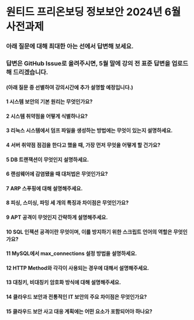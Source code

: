 # 원티드 프리온보딩 정보보안 2024년 6월 사전과제
### 아래 질문에 대해 최대한 아는 선에서 답변해 보세요.
### 답변은 GitHub Issue로 올려주시면, 5월 말에 강의 전 표준 답변을 업로드해 드리겠습니다.
#### (아래 질문 중 선별하여 강의시간에 추가 설명할 예정입니다.)

#### 1 시스템 보안의 기본 원리는 무엇인가요?
#### 2 시스템 취약점을 어떻게 식별하나요?
#### 3 리눅스 시스템에서 덤프 파일을 생성하는 방법에는 무엇이 있는지 설명하세요.
#### 4 서버 취약점 점검을 한다고 했을 때, 가장 먼저 무엇을 어떻게 할 건가요?
#### 5 DB 트랜잭션이 무엇인지 설명하세요.
#### 6 랜섬웨어에 감염됐을 때 대처법은 무엇인가요?
#### 7 ARP 스푸핑에 대해 설명해주세요.
#### 8 피싱, 스미싱, 파밍 세 개의 특징과 차이점은 무엇인가요?
#### 9 APT 공격이 무엇인지 간략하게 설명해주세요.
#### 10 SQL 인젝션 공격이란 무엇이며, 이를 방지하기 위한 스크립트 언어의 역할은 무엇인가요?
#### 11 MySQL에서 max_connections 설정 방법을 설명하세요.
#### 12 HTTP Method와 각각이 사용되는 경우에 대해서 설명해주세요.
#### 13 대칭키, 비대칭키 암호화 방식에 대해 설명해주세요.
#### 14 클라우드 보안과 전통적인 IT 보안의 주요 차이점은 무엇인가요?
#### 15 클라우드 보안 사고 대응 계획에는 어떤 요소가 포함되어야 하나요?
